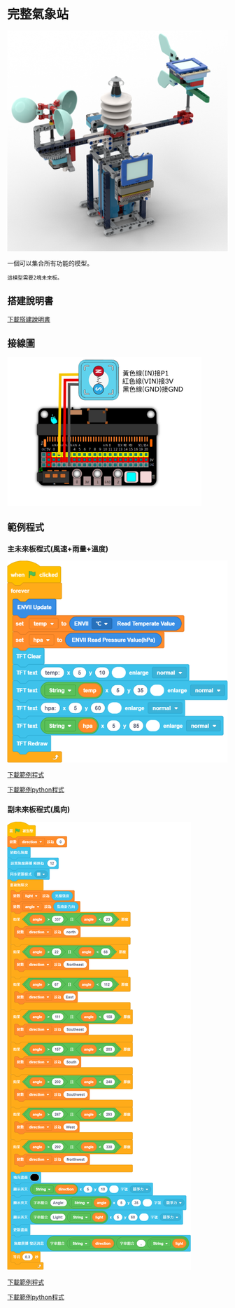 # 完整氣象站

![](./images/complete_station.png)

一個可以集合所有功能的模型。

    這模型需要2塊未來板。

## 搭建說明書

[下載搭建說明書](https://github.com/kittenbothk/kittenbothk/raw/master/Kits/future_weather/instructions/complete_station.pdf)

## 接線圖

![](./images/windspeed_wiring.png)

## 範例程式

### 主未來板程式(風速+雨量+溫度)

![](./images/complete_code1.png)


[下載範例程式](https://github.com/kittenbothk/kittenbothk/raw/master/Kits/future_weather/sb3/7_complete.sb3)

[下載範例python程式](https://github.com/kittenbothk/kittenbothk/raw/master/Kits/future_weather/py/7_complete.py)

### 副未來板程式(風向)

![](./images/complete_code2.png)

[下載範例程式](https://github.com/kittenbothk/kittenbothk/raw/master/Kits/future_weather/sb3/7_complete_direction.sb3)

[下載範例python程式](https://github.com/kittenbothk/kittenbothk/raw/master/Kits/future_weather/py/7_complete_direction.py)